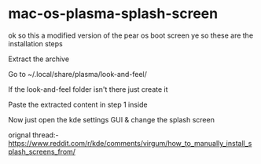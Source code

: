 # mac-os-plasma-splash-screen
ok so this a modified version of the pear os boot screen 
ye so these are the installation steps 

Extract the archive

Go to ~/.local/share/plasma/look-and-feel/

If the look-and-feel folder isn't there just create it

Paste the extracted content in step 1 inside

Now just open the kde settings GUI & change the splash screen

orignal thread:-https://www.reddit.com/r/kde/comments/virgum/how_to_manually_install_splash_screens_from/
